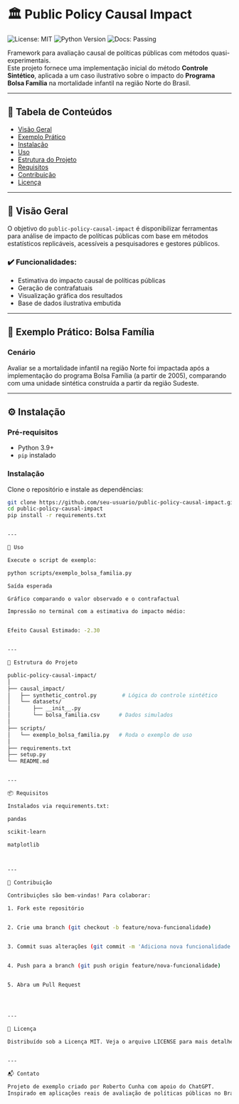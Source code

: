 
# 🏛️ Public Policy Causal Impact

![License: MIT](https://img.shields.io/badge/License-MIT-yellow.svg)
![Python Version](https://img.shields.io/badge/python-3.9+-blue.svg)
![Docs: Passing](https://img.shields.io/badge/docs-passing-brightgreen)

Framework para avaliação causal de políticas públicas com métodos quasi-experimentais.  
Este projeto fornece uma implementação inicial do método **Controle Sintético**, aplicada a um caso ilustrativo sobre o impacto do **Programa Bolsa Família** na mortalidade infantil na região Norte do Brasil.

---

## 📑 Tabela de Conteúdos

- [Visão Geral](#visão-geral)
- [Exemplo Prático](#exemplo-prático)
- [Instalação](#instalação)
- [Uso](#uso)
- [Estrutura do Projeto](#estrutura-do-projeto)
- [Requisitos](#requisitos)
- [Contribuição](#contribuição)
- [Licença](#licença)

---

## 🎯 Visão Geral

O objetivo do `public-policy-causal-impact` é disponibilizar ferramentas para análise de impacto de políticas públicas com base em métodos estatísticos replicáveis, acessíveis a pesquisadores e gestores públicos.

### ✔️ Funcionalidades:

- Estimativa do impacto causal de políticas públicas
- Geração de contrafatuais
- Visualização gráfica dos resultados
- Base de dados ilustrativa embutida

---

## 🧪 Exemplo Prático: Bolsa Família

### Cenário

Avaliar se a mortalidade infantil na região Norte foi impactada após a implementação do programa Bolsa Família (a partir de 2005), comparando com uma unidade sintética construída a partir da região Sudeste.

---

## ⚙️ Instalação

### Pré-requisitos

- Python 3.9+
- `pip` instalado

### Instalação

Clone o repositório e instale as dependências:

```bash
git clone https://github.com/seu-usuario/public-policy-causal-impact.git
cd public-policy-causal-impact
pip install -r requirements.txt


---

🚀 Uso

Execute o script de exemplo:

python scripts/exemplo_bolsa_familia.py

Saída esperada

Gráfico comparando o valor observado e o contrafactual

Impressão no terminal com a estimativa do impacto médio:


Efeito Causal Estimado: -2.30


---

📁 Estrutura do Projeto

public-policy-causal-impact/
│
├── causal_impact/
│   ├── synthetic_control.py        # Lógica do controle sintético
│   └── datasets/
│       ├── __init__.py
│       └── bolsa_familia.csv      # Dados simulados
│
├── scripts/
│   └── exemplo_bolsa_familia.py   # Roda o exemplo de uso
│
├── requirements.txt
├── setup.py
└── README.md


---

📦 Requisitos

Instalados via requirements.txt:

pandas

scikit-learn

matplotlib



---

🤝 Contribuição

Contribuições são bem-vindas! Para colaborar:

1. Fork este repositório


2. Crie uma branch (git checkout -b feature/nova-funcionalidade)


3. Commit suas alterações (git commit -m 'Adiciona nova funcionalidade')


4. Push para a branch (git push origin feature/nova-funcionalidade)


5. Abra um Pull Request




---

📄 Licença

Distribuído sob a Licença MIT. Veja o arquivo LICENSE para mais detalhes.


---

📬 Contato

Projeto de exemplo criado por Roberto Cunha com apoio do ChatGPT.
Inspirado em aplicações reais de avaliação de políticas públicas no Brasil.

